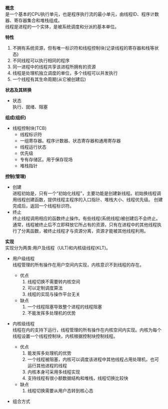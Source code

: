 **概念**  
是一个基本的CPU执行单元，也是程序执行流的最小单元，由线程ID、程序计数器、寄存器集合和堆栈组成。  
线程是进程的一个实体，是被系统调度和分派的基本单位。  

**特性**  
1. 不拥有系统资源，但有唯一标识符和线程控制块(记录线程的寄存器和栈等状态)  
2. 不同线程可以执行相同的程序  
3. 同一进程中的线程共享该进程所拥有的资源  
4. 线程是处理机独立调度的单位，多个线程可以并发执行
5. 一个线程有其生命周期(从它被创建后)  

**状态及其转换**  
- 状态  
    执行、就绪、阻塞  


**组成(组织)**  
- 线程控制块(TCB)  
    - 线程标识符
    - 一组寄存器。程序计数器、状态寄存器和通用寄存器
    - 线程运行状态
    - 优先级
    - 专有存储区。用于保存现场
    - 堆栈指针  

**控制(管理)**  
- 创建  
进程初始是，只有一个“初始化线程”，主要功能是创建新线程。初始换线程调用线程创建函数，提供线程主程序的入口指针、堆栈大小、线程优先级。 创建完成后，返回一个线程标识符。  
- 终止  
终止线程调用相应的函数终止操作。有些线程(系统线程)被创建后不会终止。通常，线程被终止后不立即释放它所占有的资源，只有在进程中的其他线程执行了分离函数，被终止线程才与资源分离，资源才能被其他线程利用。  

**实现**  
实现分为两类:用户及线程（ULT)和内核级线程(KLT)。  
- 用户级线程  
线程管理的所有操作在用户空间内实现，内核意识不到线程的存在。  
    - 优点  
        1. 线程切换不需要转内核空间  
        2. 可以定制调度算法
        3. 线程的实现与操作平台无关  
    - 缺点  
        1. 一个线程阻塞导致整个进程的线程阻塞  
        2. 不能发挥多处理机的优势

- 内核级线程  
线程在内的支持下运行，线程管理的所有操作在内核空间内实现。内核为每个线程设置一个线程控制块，内核根据控制块控制线程。  
    - 优点  
        1. 能发挥多处理机的优势
        2. 一个线程被阻塞，内核可以调度该进程中其他线程占用处理机，也可运行其他进程的线程
        3. 内核本身可采用多线程实现
        4. 支持线程有很小额数据结构和堆栈，线程切换比较快  
    - 缺点  
        1. 线程切换需要从用户态转到核心态
- 组合方式
